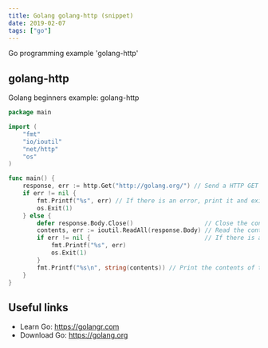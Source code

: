 ```yaml
---
title: Golang golang-http (snippet)
date: 2019-02-07
tags: ["go"]
---
```

Go programming example 'golang-http'


## golang-http

Golang beginners example: golang-http

```go
package main

import (
	"fmt"
	"io/ioutil"
	"net/http"
	"os"
)

func main() {
	response, err := http.Get("http://golang.org/") // Send a HTTP GET request to the URL
	if err != nil {
		fmt.Printf("%s", err) // If there is an error, print it and exit
		os.Exit(1)
	} else {
		defer response.Body.Close()                    // Close the connection to prevent a resource leak
		contents, err := ioutil.ReadAll(response.Body) // Read the contents of the HTTP GET
		if err != nil {                                // If there is an error
			fmt.Printf("%s", err)
			os.Exit(1)
		}
		fmt.Printf("%s\n", string(contents)) // Print the contents of the request
	}
}

```

## Useful links

- Learn Go: https://golangr.com
- Download Go: https://golang.org
